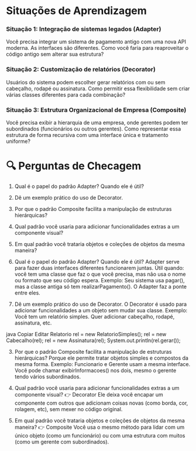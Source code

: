 # Situações de Aprendizagem

### Situação 1: Integração de sistemas legados (Adapter)

Você precisa integrar um sistema de pagamento antigo com uma nova API moderna. As interfaces são diferentes. Como você faria para reaproveitar o código antigo sem alterar sua estrutura?

### Situação 2: Customização de relatórios (Decorator)

Usuários do sistema podem escolher gerar relatórios com ou sem cabeçalho, rodapé ou assinatura. Como permitir essa flexibilidade sem criar várias classes diferentes para cada combinação?

### Situação 3: Estrutura Organizacional de Empresa (Composite)

Você precisa exibir a hierarquia de uma empresa, onde gerentes podem ter subordinados (funcionários ou outros gerentes). Como representar essa estrutura de forma recursiva com uma interface única e tratamento uniforme?



# 🔍 Perguntas de Checagem

1. Qual é o papel do padrão Adapter? Quando ele é útil?
2. Dê um exemplo prático do uso de Decorator.
3. Por que o padrão Composite facilita a manipulação de estruturas hierárquicas?
4. Qual padrão você usaria para adicionar funcionalidades extras a um componente visual?
5. Em qual padrão você trataria objetos e coleções de objetos da mesma maneira?


1. Qual é o papel do padrão Adapter? Quando ele é útil?
Adapter serve para fazer duas interfaces diferentes funcionarem juntas.
Útil quando: você tem uma classe que faz o que você precisa, mas não usa o nome ou formato que seu código espera.
Exemplo:
Seu sistema usa pagar(), mas a classe antiga só tem realizarPagamento(). O Adapter faz a ponte entre eles.

2. Dê um exemplo prático do uso de Decorator.
O Decorator é usado para adicionar funcionalidades a um objeto sem mudar sua classe.
Exemplo:
Você tem um relatório simples. Quer adicionar cabeçalho, rodapé, assinatura, etc.

java
Copiar
Editar
Relatorio rel = new RelatorioSimples();
rel = new Cabecalho(rel);
rel = new Assinatura(rel);
System.out.println(rel.gerar());

3. Por que o padrão Composite facilita a manipulação de estruturas hierárquicas?
Porque ele permite tratar objetos simples e compostos da mesma forma.
Exemplo:
Funcionario e Gerente usam a mesma interface. Você pode chamar exibirInformacoes() nos dois, mesmo o gerente tendo vários subordinados.

4. Qual padrão você usaria para adicionar funcionalidades extras a um componente visual?
👉 Decorator
Ele deixa você encapar um componente com outros que adicionam coisas novas (como borda, cor, rolagem, etc), sem mexer no código original.

5. Em qual padrão você trataria objetos e coleções de objetos da mesma maneira?
👉 Composite
Você usa o mesmo método para lidar com um único objeto (como um funcionário) ou com uma estrutura com muitos (como um gerente com subordinados).
